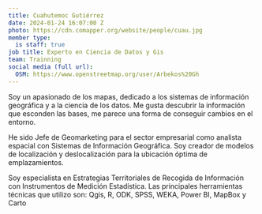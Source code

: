 ```yaml
---
title: Cuahutemoc Gutiérrez
date: 2024-01-24 16:07:00 Z
photo: https://cdn.comapper.org/website/people/cuau.jpg
member type:
  is staff: true
job title: Experto en Ciencia de Datos y Gis
team: Trainning
social media (full url):
  OSM: https://www.openstreetmap.org/user/Arbekos%20Gh
---
```


Soy un apasionado de los mapas, dedicado a los sistemas de información geográfica y a la ciencia de los datos. Me gusta descubrir la información que esconden las bases, me parece una forma de conseguir cambios en el entorno.  

He sido Jefe de Geomarketing para el sector empresarial como analista espacial con Sistemas de Información Geográfica. Soy creador de modelos de localización y deslocalización para la ubicación óptima de emplazamientos.
 
Soy especialista en Estrategias Territoriales de Recogida de Información con Instrumentos de Medición Estadística. Las principales herramientas técnicas que utilizo son: Qgis, R, ODK, SPSS, WEKA, Power BI, MapBox y Carto